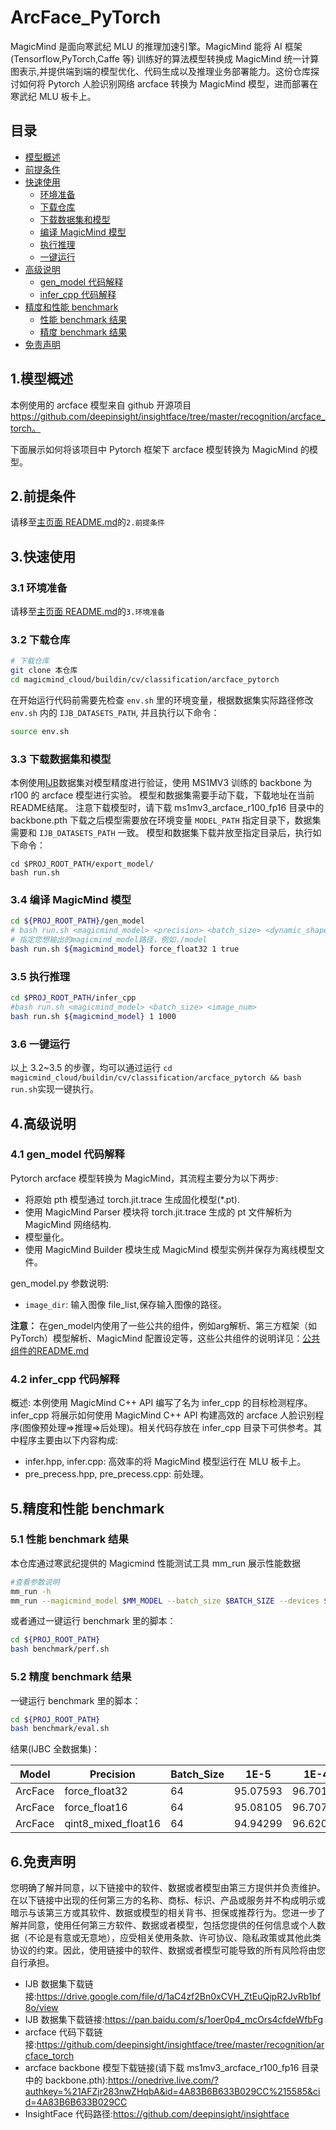 # ArcFace_PyTorch

MagicMind 是面向寒武纪 MLU 的推理加速引擎。MagicMind 能将 AI 框架(Tensorflow,PyTorch,Caffe 等) 训练好的算法模型转换成 MagicMind 统一计算图表示,并提供端到端的模型优化、代码生成以及推理业务部署能力。这份仓库探讨如何将 Pytorch 人脸识别网络 arcface 转换为 MagicMind 模型，进而部署在寒武纪 MLU 板卡上。

## 目录

- [模型概述](#1模型概述)
- [前提条件](#2前提条件)
- [快速使用](#3快速使用)
  - [环境准备](#31-环境准备)
  - [下载仓库](#32-下载仓库)
  - [下载数据集和模型](#33-下载数据集和模型)
  - [编译 MagicMind 模型](#34-编译-magicmind-模型)
  - [执行推理](#35-执行推理)
  - [一键运行](#36-一键运行)
- [高级说明](#4高级说明)
  - [gen_model 代码解释](#41-gen_model-代码解释)
  - [infer_cpp 代码解释](#42-infer_cpp-代码解释)
- [精度和性能 benchmark](#5精度和性能-benchmark)
  - [性能 benchmark 结果](#51-性能-benchmark-结果)
  - [精度 benchmark 结果](#52-精度-benchmark-结果)
- [免责声明](#6免责声明)

## 1.模型概述

本例使用的 arcface 模型来自 github 开源项目 https://github.com/deepinsight/insightface/tree/master/recognition/arcface_torch。

下面展示如何将该项目中 Pytorch 框架下 arcface 模型转换为 MagicMind 的模型。

## 2.前提条件

请移至[主页面 README.md](../../../../README.md)的`2.前提条件`

## 3.快速使用

### 3.1 环境准备

请移至[主页面 README.md](../../../../README.md)的`3.环境准备`

### 3.2 下载仓库

```bash
# 下载仓库
git clone 本仓库
cd magicmind_cloud/buildin/cv/classification/arcface_pytorch
```


在开始运行代码前需要先检查 `env.sh` 里的环境变量，根据数据集实际路径修改 `env.sh` 内的 `IJB_DATASETS_PATH`, 并且执行以下命令：

```bash
source env.sh
```

### 3.3 下载数据集和模型

本例使用[IJB](https://www.nist.gov/itl/iad/ig/ijb-c-dataset-request-form)数据集对模型精度进行验证，使用 MS1MV3 训练的 backbone 为 r100 的 arcface 模型进行实验。
模型和数据集需要手动下载，下载地址在当前README结尾。
注意下载模型时，请下载 ms1mv3_arcface_r100_fp16 目录中的 backbone.pth
下载之后模型需要放在环境变量 `MODEL_PATH` 指定目录下，数据集需要和 `IJB_DATASETS_PATH` 一致。
模型和数据集下载并放至指定目录后，执行如下命令：

```
cd $PROJ_ROOT_PATH/export_model/
bash run.sh
```

### 3.4 编译 MagicMind 模型

```bash
cd ${PROJ_ROOT_PATH}/gen_model
# bash run.sh <magicmind_model> <precision> <batch_size> <dynamic_shape>
# 指定您想输出的magicmind_model路径，例如./model
bash run.sh ${magicmind_model} force_float32 1 true
```

### 3.5 执行推理 

```bash
cd $PROJ_ROOT_PATH/infer_cpp
#bash run.sh <magicmind_model> <batch_size> <image_num>
bash run.sh ${magicmind_model} 1 1000
```

### 3.6 一键运行

以上 3.2~3.5 的步骤，均可以通过运行 `cd magicmind_cloud/buildin/cv/classification/arcface_pytorch && bash run.sh`实现一键执行。

## 4.高级说明

### 4.1 gen_model 代码解释

Pytorch arcface 模型转换为 MagicMind，其流程主要分为以下两步:

- 将原始 pth 模型通过 torch.jit.trace 生成固化模型(\*.pt).
- 使用 MagicMind Parser 模块将 torch.jit.trace 生成的 pt 文件解析为 MagicMind 网络结构.
- 模型量化。
- 使用 MagicMind Builder 模块生成 MagicMind 模型实例并保存为离线模型文件。

gen_model.py 参数说明:

- `image_dir`: 输入图像 file_list,保存输入图像的路径。

**注意：**
在gen_model内使用了一些公共的组件，例如arg解析、第三方框架（如PyTorch）模型解析、MagicMind 配置设定等，这些公共组件的说明详见：[公共组件的README.md](../../../python_common/README.md)
### 4.2 infer_cpp 代码解释

概述:
本例使用 MagicMind C++ API 编写了名为 infer_cpp 的目标检测程序。infer_cpp 将展示如何使用 MagicMind C++ API 构建高效的 arcface 人脸识别程序(图像预处理=>推理=>后处理)。相关代码存放在 infer_cpp 目录下可供参考。其中程序主要由以下内容构成:

- infer.hpp, infer.cpp: 高效率的将 MagicMind 模型运行在 MLU 板卡上。
- pre_precess.hpp, pre_precess.cpp: 前处理。

## 5.精度和性能 benchmark

### 5.1 性能 benchmark 结果

本仓库通过寒武纪提供的 Magicmind 性能测试工具 mm_run 展示性能数据

```bash
#查看参数说明
mm_run -h
mm_run --magicmind_model $MM_MODEL --batch_size $BATCH_SIZE --devices $DEV_ID --iterations 1000
```

或者通过一键运行 benchmark 里的脚本：

```bash
cd ${PROJ_ROOT_PATH}
bash benchmark/perf.sh
```

### 5.2 精度 benchmark 结果

一键运行 benchmark 里的脚本：

```bash
cd ${PROJ_ROOT_PATH}
bash benchmark/eval.sh
```

结果(IJBC 全数据集)：

| Model    | Precision          | Batch_Size | 1E-5     | 1E-4     | 
| -------- | ------------------- | ---------- | -------- | -------- | 
| ArcFace | force_float32       | 64          | 95.07593  | 96.70195  | 
| ArcFace | force_float16       | 64          | 95.08105  | 96.70706  | 
| ArcFace | qint8_mixed_float16 | 64          | 94.94299  | 96.62014  | 

## 6.免责声明

您明确了解并同意，以下链接中的软件、数据或者模型由第三方提供并负责维护。在以下链接中出现的任何第三方的名称、商标、标识、产品或服务并不构成明示或暗示与该第三方或其软件、数据或模型的相关背书、担保或推荐行为。您进一步了解并同意，使用任何第三方软件、数据或者模型，包括您提供的任何信息或个人数据（不论是有意或无意地），应受相关使用条款、许可协议、隐私政策或其他此类协议的约束。因此，使用链接中的软件、数据或者模型可能导致的所有风险将由您自行承担。

- IJB 数据集下载链接:https://drive.google.com/file/d/1aC4zf2Bn0xCVH_ZtEuQipR2JvRb1bf8o/view
- IJB 数据集下载链接:https://pan.baidu.com/s/1oer0p4_mcOrs4cfdeWfbFg
- arcface 代码下载链接:https://github.com/deepinsight/insightface/tree/master/recognition/arcface_torch
- arcface backbone 模型下载链接(请下载 ms1mv3_arcface_r100_fp16 目录中的 backbone.pth):https://onedrive.live.com/?authkey=%21AFZjr283nwZHqbA&id=4A83B6B633B029CC%215585&cid=4A83B6B633B029CC
- InsightFace 代码路径:https://github.com/deepinsight/insightface
